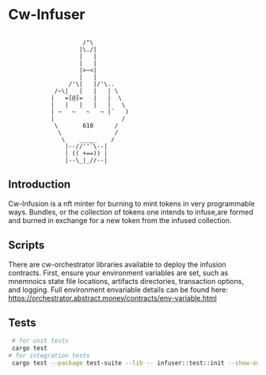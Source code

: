 # Cw-Infuser
```

                     /"\
                    |\./|
                    |   |
                    |   |
                    |>~<|
                    |   |
                 /'\|   |/'\..
             /~\|   |   |   | \
            |   =[@]=   |   |  \
            |   |   |   |   |   \
            | ~   ~   ~   ~ |`   )
            |                   /
             \       610      /
              \               /
               \    _____    /
                |--//''`\--|
                | (( +==)) |
                |--\_|_//--|
```

## Introduction
Cw-Infusion is a nft minter for burning to mint tokens in very programmable ways. Bundles, or the collection of tokens one intends to infuse,are formed and burned in exchange for a new token from the infused collection.
 
<!-- ### State.json
The deployed contracts state can be found [here](./state.json). This file is generated from making use of cw-orchestrator scripts.  -->


## Scripts 
There are cw-orchestrator libraries available to deploy the infusion contracts. First, ensure your environment variables are set, such as mnemnoics state file locations, artifacts directories, transaction options, and logging. Full environment envariable details can be found here: https://orchestrator.abstract.money/contracts/env-variable.html


## Tests
```sh
 # for unit tests
 cargo test
# for integration tests
 cargo test --package test-suite --lib -- infuser::test::init --show-output 
```

